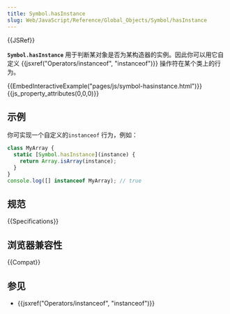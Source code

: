 ```yaml
---
title: Symbol.hasInstance
slug: Web/JavaScript/Reference/Global_Objects/Symbol/hasInstance
---
```


{{JSRef}}

**`Symbol.hasInstance`** 用于判断某对象是否为某构造器的实例。因此你可以用它自定义 {{jsxref("Operators/instanceof", "instanceof")}} 操作符在某个类上的行为。

{{EmbedInteractiveExample("pages/js/symbol-hasinstance.html")}}{{js_property_attributes(0,0,0)}}

## 示例

你可实现一个自定义的`instanceof` 行为，例如：

```js
class MyArray {
  static [Symbol.hasInstance](instance) {
    return Array.isArray(instance);
  }
}
console.log([] instanceof MyArray); // true
```

## 规范

{{Specifications}}

## 浏览器兼容性

{{Compat}}

## 参见

- {{jsxref("Operators/instanceof", "instanceof")}}
